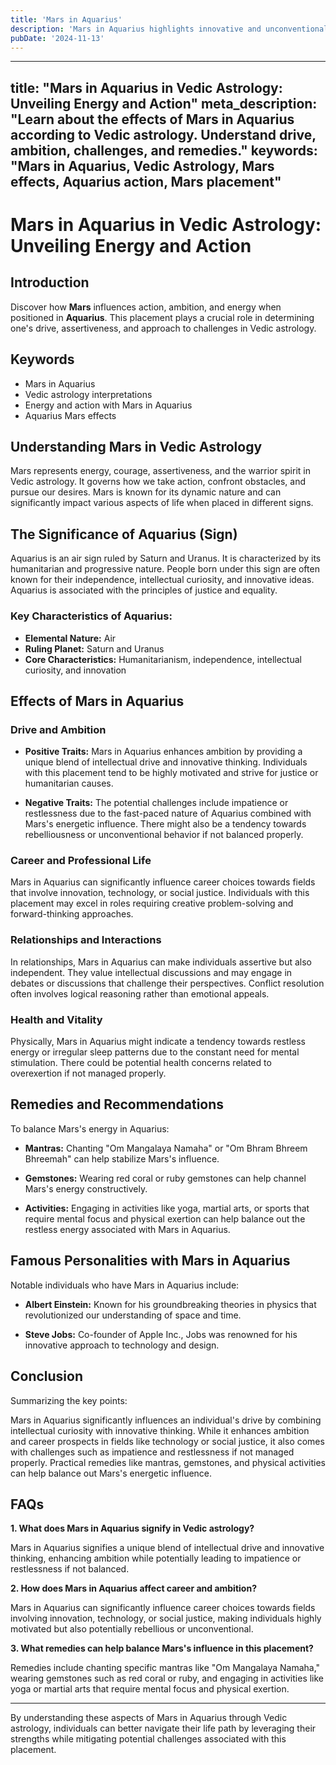 ```yaml
---
title: 'Mars in Aquarius'
description: 'Mars in Aquarius highlights innovative and unconventional approaches to action. Individuals are independent thinkers, humanitarian, and may focus on collective goals and social reform in Vedic Astrology'
pubDate: '2024-11-13'
---
```


--- 
title: "Mars in Aquarius in Vedic Astrology: Unveiling Energy and Action"
meta_description: "Learn about the effects of Mars in Aquarius according to Vedic astrology. Understand drive, ambition, challenges, and remedies."
keywords: "Mars in Aquarius, Vedic Astrology, Mars effects, Aquarius action, Mars placement"
---

# Mars in Aquarius in Vedic Astrology: Unveiling Energy and Action

## Introduction

Discover how **Mars** influences action, ambition, and energy when positioned in **Aquarius**. This placement plays a crucial role in determining one's drive, assertiveness, and approach to challenges in Vedic astrology.

## Keywords

- Mars in Aquarius
- Vedic astrology interpretations
- Energy and action with Mars in Aquarius
- Aquarius Mars effects

## Understanding Mars in Vedic Astrology

Mars represents energy, courage, assertiveness, and the warrior spirit in Vedic astrology. It governs how we take action, confront obstacles, and pursue our desires. Mars is known for its dynamic nature and can significantly impact various aspects of life when placed in different signs.

## The Significance of Aquarius (Sign)

Aquarius is an air sign ruled by Saturn and Uranus. It is characterized by its humanitarian and progressive nature. People born under this sign are often known for their independence, intellectual curiosity, and innovative ideas. Aquarius is associated with the principles of justice and equality.

### Key Characteristics of Aquarius:
- **Elemental Nature:** Air
- **Ruling Planet:** Saturn and Uranus
- **Core Characteristics:** Humanitarianism, independence, intellectual curiosity, and innovation

## Effects of Mars in Aquarius

### Drive and Ambition

- **Positive Traits:** Mars in Aquarius enhances ambition by providing a unique blend of intellectual drive and innovative thinking. Individuals with this placement tend to be highly motivated and strive for justice or humanitarian causes.
  
- **Negative Traits:** The potential challenges include impatience or restlessness due to the fast-paced nature of Aquarius combined with Mars's energetic influence. There might also be a tendency towards rebelliousness or unconventional behavior if not balanced properly.

### Career and Professional Life

Mars in Aquarius can significantly influence career choices towards fields that involve innovation, technology, or social justice. Individuals with this placement may excel in roles requiring creative problem-solving and forward-thinking approaches.

### Relationships and Interactions

In relationships, Mars in Aquarius can make individuals assertive but also independent. They value intellectual discussions and may engage in debates or discussions that challenge their perspectives. Conflict resolution often involves logical reasoning rather than emotional appeals.

### Health and Vitality

Physically, Mars in Aquarius might indicate a tendency towards restless energy or irregular sleep patterns due to the constant need for mental stimulation. There could be potential health concerns related to overexertion if not managed properly.

## Remedies and Recommendations

To balance Mars's energy in Aquarius:

- **Mantras:** Chanting "Om Mangalaya Namaha" or "Om Bhram Bhreem Bhreemah" can help stabilize Mars's influence.
  
- **Gemstones:** Wearing red coral or ruby gemstones can help channel Mars's energy constructively.
  
- **Activities:** Engaging in activities like yoga, martial arts, or sports that require mental focus and physical exertion can help balance out the restless energy associated with Mars in Aquarius.

## Famous Personalities with Mars in Aquarius

Notable individuals who have Mars in Aquarius include:

- **Albert Einstein:** Known for his groundbreaking theories in physics that revolutionized our understanding of space and time.
  
- **Steve Jobs:** Co-founder of Apple Inc., Jobs was renowned for his innovative approach to technology and design.

## Conclusion

Summarizing the key points:

Mars in Aquarius significantly influences an individual's drive by combining intellectual curiosity with innovative thinking. While it enhances ambition and career prospects in fields like technology or social justice, it also comes with challenges such as impatience and restlessness if not managed properly. Practical remedies like mantras, gemstones, and physical activities can help balance out Mars's energetic influence.

## FAQs

**1. What does Mars in Aquarius signify in Vedic astrology?**

Mars in Aquarius signifies a unique blend of intellectual drive and innovative thinking, enhancing ambition while potentially leading to impatience or restlessness if not balanced.

**2. How does Mars in Aquarius affect career and ambition?**

Mars in Aquarius can significantly influence career choices towards fields involving innovation, technology, or social justice, making individuals highly motivated but also potentially rebellious or unconventional.

**3. What remedies can help balance Mars's influence in this placement?**

Remedies include chanting specific mantras like "Om Mangalaya Namaha," wearing gemstones such as red coral or ruby, and engaging in activities like yoga or martial arts that require mental focus and physical exertion.

---

By understanding these aspects of Mars in Aquarius through Vedic astrology, individuals can better navigate their life path by leveraging their strengths while mitigating potential challenges associated with this placement.